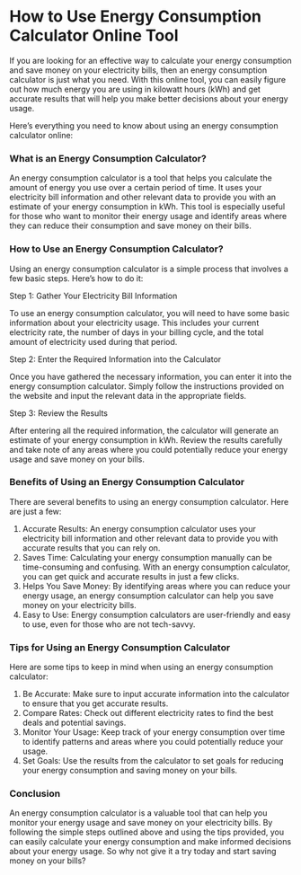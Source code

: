 How to Use Energy Consumption Calculator Online Tool
====================================================

If you are looking for an effective way to calculate your energy consumption and save money on your electricity bills, then an energy consumption calculator is just what you need. With this online tool, you can easily figure out how much energy you are using in kilowatt hours (kWh) and get accurate results that will help you make better decisions about your energy usage.

Here’s everything you need to know about using an energy consumption calculator online:

### What is an Energy Consumption Calculator?

An energy consumption calculator is a tool that helps you calculate the amount of energy you use over a certain period of time. It uses your electricity bill information and other relevant data to provide you with an estimate of your energy consumption in kWh. This tool is especially useful for those who want to monitor their energy usage and identify areas where they can reduce their consumption and save money on their bills.

### How to Use an Energy Consumption Calculator?

Using an energy consumption calculator is a simple process that involves a few basic steps. Here’s how to do it:

Step 1: Gather Your Electricity Bill Information

To use an energy consumption calculator, you will need to have some basic information about your electricity usage. This includes your current electricity rate, the number of days in your billing cycle, and the total amount of electricity used during that period.

Step 2: Enter the Required Information into the Calculator

Once you have gathered the necessary information, you can enter it into the energy consumption calculator. Simply follow the instructions provided on the website and input the relevant data in the appropriate fields.

Step 3: Review the Results

After entering all the required information, the calculator will generate an estimate of your energy consumption in kWh. Review the results carefully and take note of any areas where you could potentially reduce your energy usage and save money on your bills.

### Benefits of Using an Energy Consumption Calculator

There are several benefits to using an energy consumption calculator. Here are just a few:

1. Accurate Results: An energy consumption calculator uses your electricity bill information and other relevant data to provide you with accurate results that you can rely on.
2. Saves Time: Calculating your energy consumption manually can be time-consuming and confusing. With an energy consumption calculator, you can get quick and accurate results in just a few clicks.
3. Helps You Save Money: By identifying areas where you can reduce your energy usage, an energy consumption calculator can help you save money on your electricity bills.
4. Easy to Use: Energy consumption calculators are user-friendly and easy to use, even for those who are not tech-savvy.

### Tips for Using an Energy Consumption Calculator

Here are some tips to keep in mind when using an energy consumption calculator:

1. Be Accurate: Make sure to input accurate information into the calculator to ensure that you get accurate results.
2. Compare Rates: Check out different electricity rates to find the best deals and potential savings.
3. Monitor Your Usage: Keep track of your energy consumption over time to identify patterns and areas where you could potentially reduce your usage.
4. Set Goals: Use the results from the calculator to set goals for reducing your energy consumption and saving money on your bills.

### Conclusion

An energy consumption calculator is a valuable tool that can help you monitor your energy usage and save money on your electricity bills. By following the simple steps outlined above and using the tips provided, you can easily calculate your energy consumption and make informed decisions about your energy usage. So why not give it a try today and start saving money on your bills?